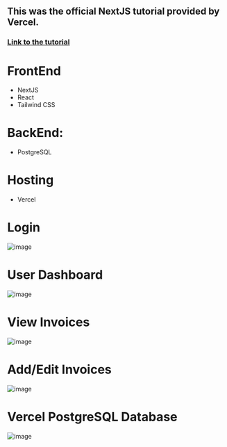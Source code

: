 ## This was the official NextJS tutorial provided by Vercel.
### [Link to the tutorial](https://nextjs.org/learn)

# FrontEnd
- NextJS
- React
- Tailwind CSS
# BackEnd:
- PostgreSQL
# Hosting
- Vercel

# Login
![image](https://github.com/JordanKleinbaum/nextjs-tutorial/assets/122086411/17bb5f9d-c41d-419d-bbd5-987705bddd81)
# User Dashboard
![image](https://github.com/JordanKleinbaum/nextjs-tutorial/assets/122086411/a87d7813-4a39-4cfe-b7e4-184fc9a42ea3)
# View Invoices
![image](https://github.com/JordanKleinbaum/nextjs-tutorial/assets/122086411/d193053a-0b1a-4066-a2a3-4eeb94b0bf5b)
# Add/Edit Invoices
![image](https://github.com/JordanKleinbaum/nextjs-tutorial/assets/122086411/ee142239-8d8e-4724-ada4-0f036590d812)
# Vercel PostgreSQL Database
![image](https://github.com/JordanKleinbaum/nextjs-tutorial/assets/122086411/b6c8b42f-23ee-4183-99e7-4062ce83f01c)
